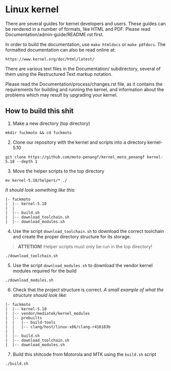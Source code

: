 Linux kernel
============

There are several guides for kernel developers and users. These guides can
be rendered in a number of formats, like HTML and PDF. Please read
Documentation/admin-guide/README.rst first.

In order to build the documentation, use ``make htmldocs`` or
``make pdfdocs``.  The formatted documentation can also be read online at:

    https://www.kernel.org/doc/html/latest/

There are various text files in the Documentation/ subdirectory,
several of them using the Restructured Text markup notation.

Please read the Documentation/process/changes.rst file, as it contains the
requirements for building and running the kernel, and information about
the problems which may result by upgrading your kernel.

## How to build this shit

1. Make a new directory (top directory)
```shell
mkdir fuckmoto && cd fuckmoto
```
2. Clone our repository with the kernel and scripts into a directory kernel-5.10
```shell
git clone https://github.com/moto-penangf/kernel_moto_penangf kernel-5.10 --depth 1
```
3. Move the helper scripts to the top directory
```shell
mv kernel-5.10/helpers/* ./
```

*It should look something like this:*
```
|- fuckmoto
|  |-- kernel-5.10
|  |
|  |-- build.sh
|  |-- download_toolchain.sh
|  |-- download_modules.sh
```

4. Use the script `download_toolchain.sh` to download the correct toolchain and create the proper directory structure for its storage.

> **ATTETION!** Helper scripts must only be run in the top directory!

```shell
./download_toolchain.sh
```

5. Use the script `download_modules.sh` to download the vendor kernel modules required for the build

```shell
./download_modules.sh
```
6. Check that the project structure is correct.
*A small example of what the structure should look like:*
```
|- fuckmoto
|  |-- kernel-5.10
|  |-- vendor/mediatek/kernel_modules
|  |-- prebuilts
|  |   |-- build-tools
|  |   |-- clang/host/linux-x86/clang-r416183b
|  |
|  |-- build.sh
|  |-- download_toolchain.sh
|  |-- download_modules.sh
```
7. Build this shitcode from Motorola and MTK using the `build.sh` script
```shell
./build.sh
```
